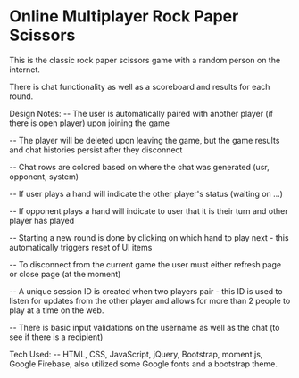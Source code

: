 # Online Multiplayer Rock Paper Scissors

This is the classic rock paper scissors game with a random person on the internet. 

There is chat functionality as well as a scoreboard and results for each round.

Design Notes:
-- The user is automatically paired with another player (if there is open player) upon joining the game

-- The player will be deleted upon leaving the game, but the game results and chat histories persist after they disconnect

-- Chat rows are colored based on where the chat was generated (usr, opponent, system)

-- If user plays a hand will indicate the other player's status (waiting on ...)

-- If opponent plays a hand will indicate to user that it is their turn and other player has played

-- Starting a new round is done by clicking on which hand to play next - this automatically triggers reset of UI items

-- To disconnect from the current game the user must either refresh page or close page (at the moment)

-- A unique session ID is created when two players pair - this ID is used to listen for updates from the other player and allows for more than 2 people to play at a time on the web.

-- There is basic input validations on the username as well as the chat (to see if there is a recipient)




Tech Used:
-- HTML, CSS, JavaScript, jQuery, Bootstrap, moment.js, Google Firebase, also utilized some Google fonts and a bootstrap theme.
